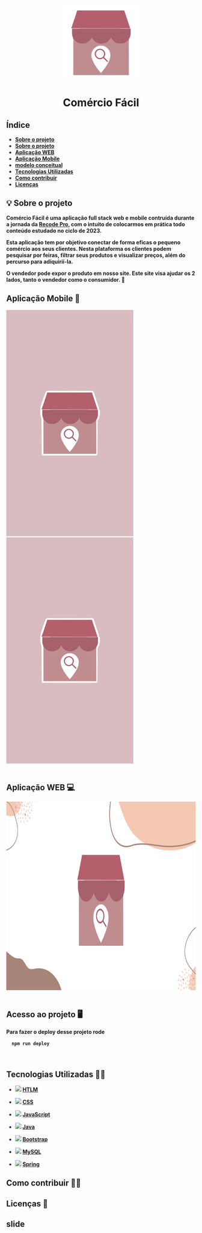 <div align="center">
<img src="https://github.com/montesuma10/M-dulo-4---Desenvolvimento-de-Sistemas---N-vel-2/blob/main/logo.png" height="200">
  <h1><strong>Comércio Fácil<strong</h1>
</div>


## Índice
- <a href="##sobre-o-projeto">Sobre o projeto</a>
- [Sobre o projeto](sobre-o-projeo)
- [Aplicação WEB](Aplicação-web)
- [Aplicação Mobile](aplicação-mobile)
- [modelo conceitual](modelo-conceitual)
- [Tecnologias Utilizadas](tecnologias-utilizadas)
- [Como contribuir](como-contribuir)
- [Licenças](licenças)




##  💡 Sobre o projeto 
Comércio Fácil é uma aplicação full stack web e mobile contruída durante a jornada da [Recode Pro](https://recodepro.org.br/ "Site da Recode Pro"), com o intuito de colocarmos em prática todo conteúdo estudado no ciclo de  2023.

Esta aplicação tem por objetivo conectar de forma eficas o pequeno comércio aos seus clientes.
Nesta plataforma os clientes podem pesquisar por feiras, filtrar seus produtos e visualizar preços, além do percurso para adiquirií-la.

O vendedor pode expor o produto em nosso site.
Este site visa ajudar os 2 lados, tanto o vendedor como o consumidor. 🛒
<br>





##  Aplicação Mobile 📱
<div align="left">
<img src="https://github.com/montesuma10/M-dulo-4---Desenvolvimento-de-Sistemas---N-vel-2/blob/main/designer%20mobile.png" height="600">
<img src="https://github.com/montesuma10/M-dulo-4---Desenvolvimento-de-Sistemas---N-vel-2/blob/main/designer%20mobile.png" height="600">
</div>
<br>


## Aplicação WEB 💻 
<div align="left">
<img src="https://github.com/montesuma10/M-dulo-4---Desenvolvimento-de-Sistemas---N-vel-2/blob/main/designer%20web.png" height="500">
</div>
<br>

## Acesso ao projeto 🖥

Para fazer o deploy desse projeto rode

```bash
  npm run deploy
```
<br>



## Tecnologias Utilizadas 👨‍💻 

  - <img src="https://cdn.jsdelivr.net/gh/devicons/devicon/icons/html5/html5-original-wordmark.svg" height="30"> [HTLM](https://www.w3schools.com/html/)
 - <img src="https://cdn.jsdelivr.net/gh/devicons/devicon/icons/css3/css3-original.svg" height="30"> [CSS](https://www.w3schools.com/css/)
  - <img src="https://cdn.jsdelivr.net/gh/devicons/devicon/icons/javascript/javascript-original.svg" height="30"> [JavaScript](https://developer.mozilla.org/pt-BR/docs/Web/JavaScript)
  - <img src="https://cdn.jsdelivr.net/gh/devicons/devicon/icons/java/java-original.svg" height="40"> [Java](https://www.oracle.com/br/java/)
  
  - <img src="https://cdn.jsdelivr.net/gh/devicons/devicon/icons/bootstrap/bootstrap-original-wordmark.svg" height="30"> [Bootstrap](https://getbootstrap.com/)
 -  <img src="https://cdn.jsdelivr.net/gh/devicons/devicon/icons/mysql/mysql-original.svg" height="30"> [MySQL](https://www.mysql.com/)
 -  <img src="https://cdn.jsdelivr.net/gh/devicons/devicon/icons/spring/spring-original.svg" height="30"> [Spring](https://spring.io/)
       
                  



## Como contribuir 🙋‍♂️

## Licenças 📃

## slide


```






